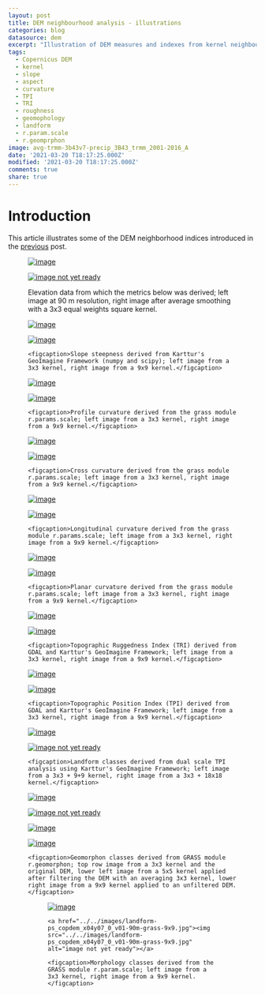 ```yaml
---
layout: post
title: DEM neighbourhood analysis - illustrations
categories: blog
datasource: dem
excerpt: "Illustration of DEM measures and indexes from kernel neighbourhood analysis"
tags:
  - Copernicus DEM
  - kernel
  - slope
  - aspect
  - curvature
  - TPI
  - TRI
  - roughness
  - geomophology
  - landform
  - r.param.scale
  - r.geomprphon
image: avg-trmm-3b43v7-precip_3B43_trmm_2001-2016_A
date: '2021-03-20 T18:17:25.000Z'
modified: '2021-03-20 T18:17:25.000Z'
comments: true
share: true
---
```

<script src="https://karttur.github.io/common/assets/js/karttur/togglediv.js"></script>

# Introduction

This article illustrates some of the DEM neighborhood indices introduced in the [previous](../blog-COPDemTileProcess) post.



<figure class="half">
	<a href="../../images/dem3-shade_copdem_x04y07_0_v01-90m.jpg"><img src="../../images/dem3-shade_copdem_x04y07_0_v01-90m.jpg" alt="image"></a>

  <a href="../../images/dem3-shade_copdem_x04y07_0_v01-90m-3x3.jpg"><img src="../../images/dem3-shade_copdem_x04y07_0_v01-90m-3x3.jpg" alt="image not yet ready"></a>

<figcaption>Elevation data from which the metrics below was derived; left image at 90 m resolution, right image after average smoothing with a 3x3 equal weights square kernel.</figcaption>
</figure>

<figure class="half">
	<a href="../../images/slope_copdem_x04y07_0_v01-90m-3x3.jpg"><img src="../../images/slope_copdem_x04y07_0_v01-90m-3x3.jpg" alt="image"></a>

  <a href="../../images/slope_copdem_x04y07_0_v01-90m-9x9.jpg"><img src="../../images/slope_copdem_x04y07_0_v01-90m-9x9.jpg" alt="image"></a>

	<figcaption>Slope steepness derived from Karttur's GeoImagine Framework (numpy and scipy); left image from a 3x3 kernel, right image from a 9x9 kernel.</figcaption>
</figure>

<figure class="half">
	<a href="../../images/profc_copdem_x04y07_0_v01-90m-grass-3x3.jpg"><img src="../../images/profc_copdem_x04y07_0_v01-90m-grass-3x3.jpg" alt="image"></a>

  <a href="../../images/profc_copdem_x04y07_0_v01-90m-grass-9x9.jpg"><img src="../../images/profc_copdem_x04y07_0_v01-90m-grass-9x9.jpg" alt="image"></a>

	<figcaption>Profile curvature derived from the grass module r.params.scale; left image from a 3x3 kernel, right image from a 9x9 kernel.</figcaption>
</figure>

<figure class="half">
	<a href="../../images/crosc_copdem_x04y07_0_v01-90m-grass-3x3.jpg"><img src="../../images/crosc_copdem_x04y07_0_v01-90m-grass-3x3.jpg" alt="image"></a>

  <a href="../../images/crosc_copdem_x04y07_0_v01-90m-grass-9x9.jpg"><img src="../../images/crosc_copdem_x04y07_0_v01-90m-grass-9x9.jpg" alt="image"></a>

	<figcaption>Cross curvature derived from the grass module r.params.scale; left image from a 3x3 kernel, right image from a 9x9 kernel.</figcaption>
</figure>

<figure class="half">
	<a href="../../images/longc_copdem_x04y07_0_v01-90m-grass-3x3.jpg"><img src="../../images/longc_copdem_x04y07_0_v01-90m-grass-3x3.jpg" alt="image"></a>

  <a href="../../images/longc_copdem_x04y07_0_v01-90m-grass-9x9.jpg"><img src="../../images/longc_copdem_x04y07_0_v01-90m-grass-9x9.jpg" alt="image"></a>

	<figcaption>Longitudinal curvature derived from the grass module r.params.scale; left image from a 3x3 kernel, right image from a 9x9 kernel.</figcaption>
</figure>

<figure class="half">
	<a href="../../images/planc_copdem_x04y07_0_v01-90m-grass-3x3.jpg"><img src="../../images/planc_copdem_x04y07_0_v01-90m-grass-3x3.jpg" alt="image"></a>

  <a href="../../images/planc_copdem_x04y07_0_v01-90m-grass-9x9.jpg"><img src="../../images/planc_copdem_x04y07_0_v01-90m-grass-9x9.jpg" alt="image"></a>

	<figcaption>Planar curvature derived from the grass module r.params.scale; left image from a 3x3 kernel, right image from a 9x9 kernel.</figcaption>
</figure>


<figure class="half">
	<a href="../../images/tri_copdem_x04y07_0_v01-90m-3x3.jpg"><img src="../../images/tri_copdem_x04y07_0_v01-90m-3x3.jpg" alt="image"></a>

  <a href="../../images/tri_copdem_x04y07_0_v01-90m-9x9.jpg"><img src="../../images/tri_copdem_x04y07_0_v01-90m-9x9.jpg" alt="image"></a>

	<figcaption>Topographic Ruggedness Index (TRI) derived from GDAL and Karttur's GeoImagine Framework; left image from a 3x3 kernel, right image from a 9x9 kernel.</figcaption>
</figure>

<figure class="half">
	<a href="../../images/tpi_copdem_x04y07_0_v01-90m-3x3.jpg"><img src="../../images/tpi_copdem_x04y07_0_v01-90m-3x3.jpg" alt="image"></a>

  <a href="../../images/tpi_copdem_x04y07_0_v01-90m-9x9.jpg"><img src="../../images/tpi_copdem_x04y07_0_v01-90m-9x9.jpg" alt="image"></a>

	<figcaption>Topographic Position Index (TPI) derived from GDAL and Karttur's GeoImagine Framework; left image from a 3x3 kernel, right image from a 9x9 kernel.</figcaption>
</figure>

<figure class="half">
	<a href="../../images/landform-TPI_copdem_x04y07_0_v01-90m-np-stnd-1+3.jpg"><img src="../../images/landform-TPI_copdem_x04y07_0_v01-90m-np-stnd-1+3.jpg" alt="image"></a>

  <a href="../../images/landform-TPI_copdem_x04y07_0_v01-90m-np-stnd-1+9.jpg"><img src="../../images/landform-TPI_copdem_x04y07_0_v01-90m-np-stnd-1+9.jpg" alt="image not yet ready"></a>

	<figcaption>Landform classes derived from dual scale TPI analysis using Karttur's GeoImagine Framework; left image from a 3x3 + 9+9 kernel, right image from a 3x3 + 18x18 kernel.</figcaption>
</figure>

<figure class="half">
	<a href="../../images/geomorph_copdem_x04y07_0_v01-90m-grass-3x3.jpg"><img src="../../images/geomorph_copdem_x04y07_0_v01-90m-grass-3x3.jpg" alt="image"></a>

  <a href="../../images/geomorph_copdem_x04y07_0_v01-90m-grass-5x5.jpg"><img src="../../images/geomorph_copdem_x04y07_0_v01-90m-grass-5x5.jpg" alt="image not yet ready"></a>

  <a href="../../images/geomorph_copdem_x04y07_0_v01-90m-grass-5x5-elev3x3.jpg"><img src="../../images/geomorph_copdem_x04y07_0_v01-90m-grass-5x5-elev3x3.jpg" alt="image"></a>

  <a href="../../images/geomorph_copdem_x04y07_0_v01-90m-grass-9x9.jpg"><img src="../../images/geomorph_copdem_x04y07_0_v01-90m-grass-9x9.jpg" alt="image"></a>

	<figcaption>Geomorphon classes derived from GRASS module r.geomorphon; top row image from a 3x3 kernel and the original DEM, lower left image from a 5x5 kernel applied after filtering the DEM with an averaging 3x3 kernel, lower right image from a 9x9 kernel applied to an unfiltered DEM.</figcaption>

  <figure class="half">
  	<a href="../../images/landform-ps_copdem_x04y07_0_v01-90m-grass-3x3.jpg"><img src="../../images/landform-ps_copdem_x04y07_0_v01-90m-grass-3x3.jpg" alt="image"></a>

    <a href="../../images/landform-ps_copdem_x04y07_0_v01-90m-grass-9x9.jpg"><img src="../../images/landform-ps_copdem_x04y07_0_v01-90m-grass-9x9.jpg" alt="image not yet ready"></a>

  	<figcaption>Morphology classes derived from the GRASS module r.param.scale; left image from a 3x3 kernel, right image from a 9x9 kernel.</figcaption>
  </figure>

</figure>
